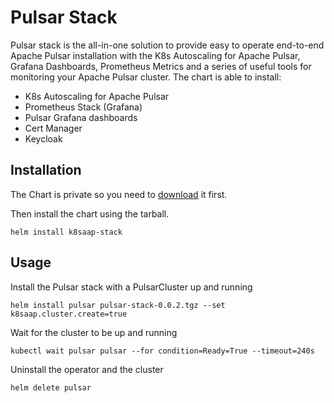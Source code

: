 # Pulsar Stack

Pulsar stack is the all-in-one solution to provide easy to operate end-to-end Apache Pulsar installation with the K8s Autoscaling for Apache Pulsar, Grafana Dashboards, Prometheus Metrics and a series of useful tools for monitoring your Apache Pulsar cluster.
The chart is able to install:
- K8s Autoscaling for Apache Pulsar
- Prometheus Stack (Grafana)
- Pulsar Grafana dashboards
- Cert Manager
- Keycloak


## Installation
The Chart is private so you need to [download](https://github.com/riptano/k8saap/releases/download/pulsar-stack-0.0.2/pulsar-stack-0.0.2.tgz) it first.

Then install the chart using the tarball.
```
helm install k8saap-stack 
```

## Usage

Install the Pulsar stack with a PulsarCluster up and running
```
helm install pulsar pulsar-stack-0.0.2.tgz --set k8saap.cluster.create=true
```

Wait for the cluster to be up and running
```
kubectl wait pulsar pulsar --for condition=Ready=True --timeout=240s
```

Uninstall the operator and the cluster
```
helm delete pulsar
```
